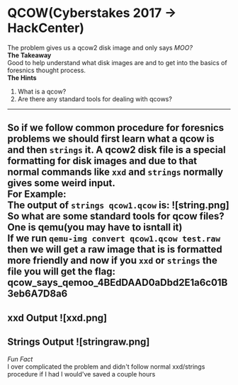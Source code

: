 # QCOW(Cyberstakes 2017 -> HackCenter)
The problem gives us a qcow2 disk image and only says *MOO?* <br />
**The Takeaway**<br />
Good to help understand what disk images are and to get into the basics of foresnics thought process.<br />
**The Hints**<br />
1. What is a qcow?
2. Are there any standard tools for dealing with qcows?
---
So if we follow common procedure for foresnics problems we should first learn what a qcow is and then `strings` it.
A qcow2 disk file is a special formatting for disk images and due to that normal commands like `xxd` and `strings` normally
gives some weird input.<br />
**For Example:**<br />
The output of `strings qcow1.qcow` is:
![string.png]
So what are some standard tools for qcow files? One is qemu(you may have to isntall it)<br />
If we run `qemu-img convert qcow1.qcow test.raw` then we will get a raw image that is is formatted more friendly and now
if you `xxd` or `strings` the file you will get the flag: **qcow_says_qemoo_4BEdDAAD0aDbd2E1a6c01B3eb6A7D8a6**
---
**xxd Output**
![xxd.png]
---
**Strings Output**
![stringraw.png]
<br />
---
*Fun Fact*<br />
I over complicated the problem and didn't follow normal xxd/strings procedure if I had I would've saved a couple hours
